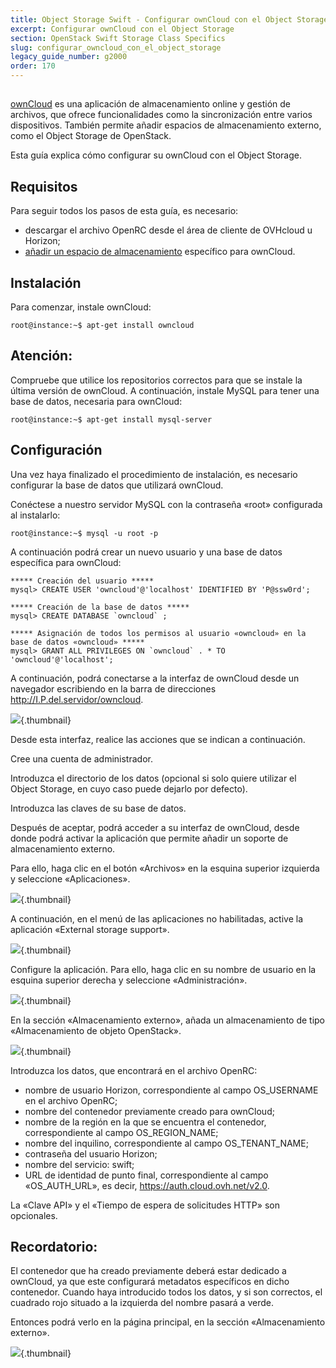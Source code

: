 ```yaml
---
title: Object Storage Swift - Configurar ownCloud con el Object Storage
excerpt: Configurar ownCloud con el Object Storage
section: OpenStack Swift Storage Class Specifics
slug: configurar_owncloud_con_el_object_storage
legacy_guide_number: g2000
order: 170
---
```



##
[ownCloud](https://owncloud.org/) es una aplicación de almacenamiento online y gestión de archivos, que ofrece funcionalidades como la sincronización entre varios dispositivos. También permite añadir espacios de almacenamiento externo, como el Object Storage de OpenStack.

Esta guía explica cómo configurar su ownCloud con el Object Storage.


## Requisitos
Para seguir todos los pasos de esta guía, es necesario:


- descargar el archivo OpenRC desde el área de cliente de OVHcloud u Horizon;
- [añadir un espacio de almacenamiento](https://docs.ovh.com/es/public-cloud/anadir_espacios_de_almacenamiento/) específico para ownCloud.




## Instalación
Para comenzar, instale ownCloud:


```
root@instance:~$ apt-get install owncloud
```



## Atención:
Compruebe que utilice los repositorios correctos para que se instale la última versión de ownCloud.
A continuación, instale MySQL para tener una base de datos, necesaria para ownCloud:


```
root@instance:~$ apt-get install mysql-server
```




## Configuración
Una vez haya finalizado el procedimiento de instalación, es necesario configurar la base de datos que utilizará ownCloud.

Conéctese a nuestro servidor MySQL con la contraseña «root» configurada al instalarlo:


```
root@instance:~$ mysql -u root -p
```


A continuación podrá crear un nuevo usuario y una base de datos específica para ownCloud:


```
***** Creación del usuario *****
mysql> CREATE USER 'owncloud'@'localhost' IDENTIFIED BY 'P@ssw0rd';

***** Creación de la base de datos *****
mysql> CREATE DATABASE `owncloud` ;

***** Asignación de todos los permisos al usuario «owncloud» en la base de datos «owncloud» *****
mysql> GRANT ALL PRIVILEGES ON `owncloud` . * TO 'owncloud'@'localhost';
```


A continuación, podrá conectarse a la interfaz de ownCloud desde un navegador escribiendo en la barra de direcciones http://I.P.del.servidor/owncloud.

![](images/img_3325.jpg){.thumbnail}

Desde esta interfaz, realice las acciones que se indican a continuación.

Cree una cuenta de administrador.

Introduzca el directorio de los datos (opcional si solo quiere utilizar el Object Storage, en cuyo caso puede dejarlo por defecto).

Introduzca las claves de su base de datos.

Después de aceptar, podrá acceder a su interfaz de ownCloud, desde donde podrá activar la aplicación que permite añadir un soporte de almacenamiento externo.

Para ello, haga clic en el botón «Archivos» en la esquina superior izquierda y seleccione «Aplicaciones».

![](images/img_3327.jpg){.thumbnail}

A continuación, en el menú de las aplicaciones no habilitadas, active la aplicación «External storage support».

![](images/img_3328.jpg){.thumbnail}

Configure la aplicación. Para ello, haga clic en su nombre de usuario en la esquina superior derecha y seleccione «Administración».

![](images/img_3326.jpg){.thumbnail}

En la sección «Almacenamiento externo», añada un almacenamiento de tipo «Almacenamiento de objeto OpenStack».

![](images/img_3329.jpg){.thumbnail}

Introduzca los datos, que encontrará en el archivo OpenRC:


- nombre de usuario Horizon, correspondiente al campo OS_USERNAME en el archivo OpenRC;
- nombre del contenedor previamente creado para ownCloud;
- nombre de la región en la que se encuentra el contenedor, correspondiente al campo OS_REGION_NAME;
- nombre del inquilino, correspondiente al campo OS_TENANT_NAME;
- contraseña del usuario Horizon;
- nombre del servicio: swift;
- URL de identidad de punto final, correspondiente al campo «OS_AUTH_URL», es decir, https://auth.cloud.ovh.net/v2.0.


La «Clave API» y el «Tiempo de espera de solicitudes HTTP» son opcionales.

## Recordatorio:
El contenedor que ha creado previamente deberá estar dedicado a ownCloud, ya que este configurará metadatos específicos en dicho contenedor.
Cuando haya introducido todos los datos, y si son correctos, el cuadrado rojo situado a la izquierda del nombre pasará a verde.

Entonces podrá verlo en la página principal, en la sección «Almacenamiento externo».

![](images/img_3330.jpg){.thumbnail}
